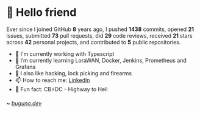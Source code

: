 # 🤖 Hello friend

Ever since I joined GitHub **8** years ago, I pushed **1438** commits, opened **21** issues, submitted **73** pull requests, did **29** code reviews, received **21** stars across **42** personal projects, and contributed to **5** public repositories.

- 🐍 I'm currently working with Typescript
- 🌱 I’m currently learning LoraWAN, Docker, Jenkins, Prometheus and Grafana
- 🔭 I also like hacking, lock picking and firearms
- 📫 How to reach me: [LinkedIn](https://www.linkedin.com/in/brunodesouzabezerra/)
- 🤡 Fun fact: CB⚡DC - Highway to Hell

**~** [_buguno.dev_](https://buguno.dev)
